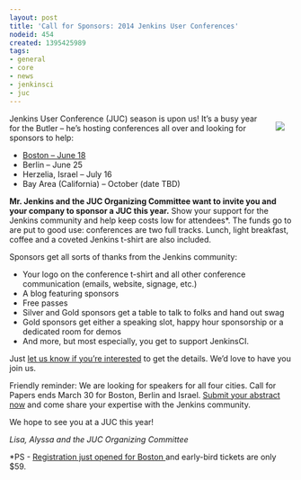 ```yaml
---
layout: post
title: 'Call for Sponsors: 2014 Jenkins User Conferences'
nodeid: 454
created: 1395425989
tags:
- general
- core
- news
- jenkinsci
- juc
---
```

<div style="float:right; margin:1em">

<img src="https://wiki.jenkins-ci.org/download/attachments/2916393/headshot.png?version=1&modificationDate=1302753947000" />

</div>

Jenkins User Conference (JUC) season is upon us! It’s a busy year for the Butler – he’s hosting conferences all over and looking for sponsors to help:
<ul>
<li> <a href="http://www.eventbrite.com/e/jenkins-user-conference-boston-ma-june-17-2014-tickets-10558652213">Boston – June 18</a> </li>
<li> Berlin – June 25</li>
<li> Herzelia, Israel – July 16 </li>
<li> Bay Area (California) – October (date TBD) </li>
</ul>

<b>Mr. Jenkins and the JUC Organizing Committee want to invite you and your company to sponsor a JUC this year.</b> Show your support for the Jenkins community and help keep costs low for attendees*. The funds go to are put to good use: conferences are two full tracks. Lunch, light breakfast, coffee and a coveted Jenkins t-shirt are also included. 

Sponsors get all sorts of thanks from the Jenkins community:
<ul>
<li> Your logo on the conference t-shirt and all other conference communication (emails, website, signage, etc.)
<li> A blog featuring sponsors
<li> Free passes
<li> Silver and Gold sponsors get a table to talk to folks and hand out swag
<li> Gold sponsors get either a speaking slot, happy hour sponsorship or a dedicated room for demos
<li> And more, but most especially, you get to support JenkinsCI.
</ul>

Just <a href="http://www.cloudbees.com/jenkins/juc-2014/sponsorships"> let us know if you’re interested</a> to get the details. We’d love to have you join us.

Friendly reminder: We are looking for speakers for all four cities. Call for Papers ends March 30 for Boston, Berlin and Israel. <a href = "http://www.cloudbees.com/jenkins/juc-2014">Submit your abstract now</a> and come share your expertise with the Jenkins community.

We hope to see you at a JUC this year!

<i> Lisa, Alyssa and the JUC Organizing Committee </i>

*PS - <a href="http://www.eventbrite.com/e/jenkins-user-conference-boston-ma-june-17-2014-tickets-10558652213">Registration just opened for Boston </a> and early-bird tickets are only $59.
